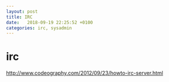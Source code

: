 ```yaml
---
layout: post
title: IRC
date:   2018-09-19 22:25:52 +0100
categories: irc, sysadmin
---
```

irc
===

<http://www.codeography.com/2012/09/23/howto-irc-server.html>
